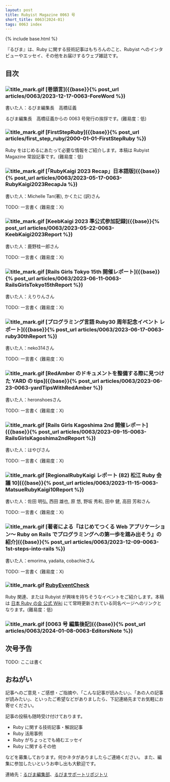 ```yaml
---
layout: post
title: Rubyist Magazine 0063 号
short_title: 0063(2024-01)
tags: 0063 index
---
```

{% include base.html %}

『るびま』は、Ruby に関する技術記事はもちろんのこと、Rubyist へのインタビューやエッセイ、その他をお届けするウェブ雑誌です。

## 目次

### ![title_mark.gif]({{base}}{{site.baseurl}}/images/title_mark.gif) [巻頭言]({{base}}{% post_url articles/0063/2023-12-17-0063-ForeWord %})

書いた人：るびま編集長　高橋征義

るびま編集長　高橋征義からの 0063 号発行の挨拶です。(難易度：低)

### ![title_mark.gif]({{base}}{{site.baseurl}}/images/title_mark.gif) [FirstStepRuby]({{base}}{% post_url articles/first_step_ruby/2000-01-01-FirstStepRuby %})

Ruby をはじめるにあたって必要な情報をご紹介します。本稿は Rubyist Magazine 常設記事です。(難易度：低)



### ![title_mark.gif]({{base}}{{site.baseurl}}/images/title_mark.gif) [「RubyKaigi 2023 Recap」日本語版]({{base}}{%  post_url articles/0063/2023-05-17-0063-RubyKaigi2023RecapJa %})

書いた人：Michelle Tan(著), かくたに (訳)さん

TODO: 一言書く (難易度：X)




### ![title_mark.gif]({{base}}{{site.baseurl}}/images/title_mark.gif) [KeebKaigi 2023 準公式参加記録]({{base}}{%  post_url articles/0063/2023-05-22-0063-KeebKaigi2023Report %})

書いた人：鹿野桂一郎さん

TODO: 一言書く (難易度：X)




### ![title_mark.gif]({{base}}{{site.baseurl}}/images/title_mark.gif) [Rails Girls Tokyo 15th 開催レポート]({{base}}{%  post_url articles/0063/2023-06-11-0063-RailsGirlsTokyo15thReport %})

書いた人：えりりんさん

TODO: 一言書く (難易度：X)




### ![title_mark.gif]({{base}}{{site.baseurl}}/images/title_mark.gif) [プログラミング言語 Ruby30 周年記念イベント レポート]({{base}}{%  post_url articles/0063/2023-06-17-0063-ruby30thReport %})

書いた人：neko314さん

TODO: 一言書く (難易度：X)




### ![title_mark.gif]({{base}}{{site.baseurl}}/images/title_mark.gif) [RedAmber のドキュメントを整備する際に見つけた YARD の tips]({{base}}{%  post_url articles/0063/2023-06-23-0063-yardTipsWithRedAmber %})

書いた人：heronshoesさん

TODO: 一言書く (難易度：X)




### ![title_mark.gif]({{base}}{{site.baseurl}}/images/title_mark.gif) [Rails Girls Kagoshima 2nd 開催レポート]({{base}}{%  post_url articles/0063/2023-09-15-0063-RailsGirlsKagoshima2ndReport %})

書いた人：はやぴさん

TODO: 一言書く (難易度：X)




### ![title_mark.gif]({{base}}{{site.baseurl}}/images/title_mark.gif) [RegionalRubyKaigi レポート (82) 松江 Ruby 会議 10]({{base}}{%  post_url articles/0063/2023-11-15-0063-MatsueRubyKaigi10Report %})

書いた人：佐田 明弘, 西田 雄也, 原 悠, 野坂 秀和, 田中 健, 高田 芳和さん

TODO: 一言書く (難易度：X)




### ![title_mark.gif]({{base}}{{site.baseurl}}/images/title_mark.gif) [著者による『はじめてつくる Web アプリケーション〜 Ruby on Rails でプログラミングへの第一歩を踏み出そう』の紹介]({{base}}{%  post_url articles/0063/2023-12-09-0063-1st-steps-into-rails %})

書いた人：emorima, yadaita, cobachieさん

TODO: 一言書く (難易度：X)




### ![title_mark.gif]({{base}}{{site.baseurl}}/images/title_mark.gif) [RubyEventCheck](https://github.com/ruby-no-kai/official/wiki/RubyEventCheck)

Ruby 関連、または Rubyist が興味を持ちそうなイベントをご紹介します。本稿は [日本 Ruby の会 公式 Wiki](https://github.com/ruby-no-kai/official/wiki) にて常時更新されている同名ページへのリンクとなります。(難易度：低)

### ![title_mark.gif]({{base}}{{site.baseurl}}/images/title_mark.gif) [0063 号 編集後記]({{base}}{%  post_url articles/0063/2024-01-08-0063-EditorsNote %})

## 次号予告

TODO: ここは書く

## おねがい

記事へのご意見・ご感想・ご指摘や、「こんな記事が読みたい」、「あの人の記事が読みたい」、といったご希望などがありましたら、下記連絡先までお気軽にお寄せください。

記事の投稿も随時受け付けております。

* Ruby に関する技術記事・解説記事
* Ruby 活用事例
* Ruby がちょっとでも絡むエッセイ
* Ruby に関するその他

などを募集しております。何かネタがありましたらご連絡ください。
また、編集に参加したいというお申し出も大歓迎です。

連絡先：[るびま編集部](mailto:magazine@ruby-no-kai.org)、[るびまサポートリポジトリ](https://github.com/rubima/magazine.rubyist.net)
